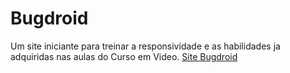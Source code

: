# Bugdroid
Um site iniciante para treinar a responsividade e as habilidades ja adquiridas nas aulas do Curso em Video.
<a href="https://jonatasvalesi.github.io/Bugdroid/d010">Site Bugdroid </a>

